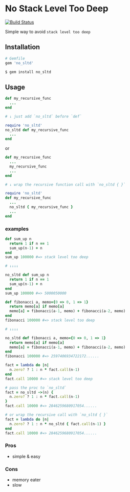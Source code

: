 # No Stack Level Too Deep

[![Build Status](https://travis-ci.org/tompng/no_sltd.svg?branch=master)](https://travis-ci.org/tompng/no_sltd)

Simple way to avoid `stack level too deep`

## Installation

```ruby
# Gemfile
gem 'no_sltd'
```

```sh
$ gem install no_sltd
```

## Usage

```ruby
def my_recursive_func
  ...
end

# ↓ just add `no_sltd` before `def`

require 'no_sltd'
no_sltd def my_recursive_func
  ...
end
```

or

```ruby
def my_recursive_func
  ...
  my_recursive_func
  ...
end

# ↓ wrap the recursive function call with `no_sltd { }`

require 'no_sltd'
def my_recursive_func
  ...
  no_sltd { my_recursive_func }
  ...
end
```

### examples

```ruby
def sum_up n
  return 1 if n == 1
  sum_up(n-1) + n
end
sum_up 100000 #=> stack level too deep

# ↓↓↓↓

no_sltd def sum_up n
  return 1 if n == 1
  sum_up(n-1) + n
end
sum_up 100000 #=> 5000050000
```

```ruby
def fibonacci a, memo={0 => 0, 1 => 1}
  return memo[a] if memo[a]
  memo[a] = fibonacci(a-1, memo) + fibonacci(a-2, memo)
end
fibonacci 100000 #=> stack level too deep

# ↓↓↓↓

no_sltd def fibonacci a, memo={0 => 0, 1 => 1}
  return memo[a] if memo[a]
  memo[a] = fibonacci(a-1, memo) + fibonacci(a-2, memo)
end
fibonacci 100000 #=> 2597406934722172......
```

```ruby
fact = lambda do |n|
  n.zero? ? 1 : n * fact.call(n-1)
end
fact.call 10000 #=> stack level too deep

# pass the proc to `no_sltd`
fact = no_sltd ->(n) {
  n.zero? ? 1 : n * fact.call(n-1)
}
fact.call 10000 #=> 2846259680917054......

# or wrap the recursive call with `no_sltd { }`
fact = lambda do |n|
  n.zero? ? 1 : n * no_sltd { fact.call(n-1) }
end
fact.call 10000 #=> 2846259680917054......
```

### Pros
- simple & easy

### Cons
- memory eater
- slow

